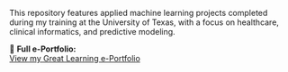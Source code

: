 This repository features applied machine learning projects completed during my training at the University of Texas, with a focus on healthcare, clinical informatics, and predictive modeling.

📎 **Full e-Portfolio:**  
[View my Great Learning e-Portfolio](https://eportfolio.mygreatlearning.com/sandra-sefakor-ama-ayi)
